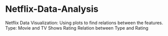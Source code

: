 # Netflix-Data-Analysis
Netflix Data Visualization: Using plots to find relations between the features. Type: Movie and TV Shows Rating Relation between Type and Rating
